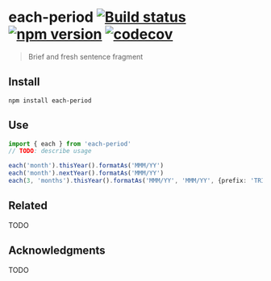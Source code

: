 # each-period [![Build status](https://travis-ci.org/gabriesr/each-period.svg?branch=master)](https://travis-ci.org/gabriesr/each-period) [![npm version](https://img.shields.io/npm/v/each-period.svg)](https://npmjs.org/package/each-period) [![codecov](https://codecov.io/gh/gabriesr/each-period/branch/master/graph/badge.svg)](https://codecov.io/gh/gabriesr/each-period)

> Brief and fresh sentence fragment

## Install

```shell
npm install each-period
```

## Use

```typescript
import { each } from 'each-period'
// TODO: describe usage

each('month').thisYear().formatAs('MMM/YY')
each('month').nextYear().formatAs('MMM/YY')
each(3, 'months').thisYear().formatAs('MMM/YY', 'MMM/YY', {prefix: 'TRI'})

```

## Related

TODO

## Acknowledgments

TODO
